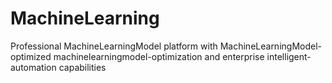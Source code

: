 # MachineLearning
Professional MachineLearningModel platform with MachineLearningModel-optimized machinelearningmodel-optimization and enterprise intelligent-automation capabilities
